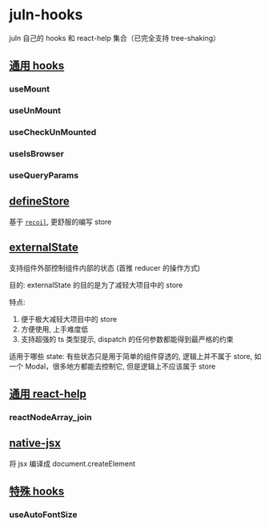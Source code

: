 # juln-hooks

juln 自己的 hooks 和 react-help 集合（已完全支持 tree-shaking）

## [通用 hooks](/docs/common-hooks.md)

### useMount

### useUnMount

### useCheckUnMounted

### useIsBrowser

### useQueryParams

## [defineStore](/docs/define-store.md)

基于 [`recoil`](https://recoiljs.org/), 更舒服的编写 store

## [externalState](/docs/external-state.md)

支持组件外部控制组件内部的状态 (首推 reducer 的操作方式)

目的: externalState 的目的是为了减轻大项目中的 store

特点:

1. 便于极大减轻大项目中的 store
2. 方便使用, 上手难度低
3. 支持超强的 ts 类型提示, dispatch 的任何参数都能得到最严格的约束

适用于哪些 state: 有些状态只是用于简单的组件穿透的, 逻辑上并不属于 store, 如一个 Modal，很多地方都能去控制它, 但是逻辑上不应该属于 store

## [通用 react-help](/docs/react-help.md)

### reactNodeArray_join

## [native-jsx](/docs/native-jsx.md)

将 jsx 编译成 document.createElement

## [特殊 hooks](/docs/other-hooks.md)

### useAutoFontSize
